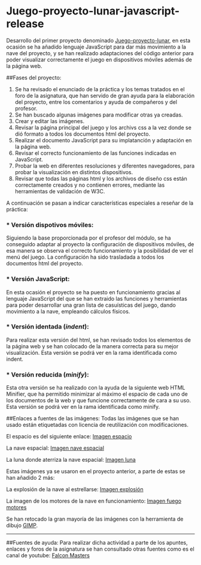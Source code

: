 # Juego-proyecto-lunar-javascript-release

Desarrollo del primer proyecto denominado [Juego-proyecto-lunar](https://github.com/javig2016/Juego-proyecto-lunar), en esta ocasión se ha añadido lenguaje JavaScript para dar más movimiento a la nave del proyecto, y se han realizado adaptaciones del código anterior para poder visualizar correctamente el juego en dispositivos móviles además de la página web.

##Fases del proyecto:

1. Se ha revisado el enunciado de la práctica y los temas tratados en el foro de la asignatura, que han servido de gran ayuda para la elaboración del proyecto, entre los comentarios y ayuda de compañeros y del profesor.
2. Se han buscado algunas imágenes para modificar otras ya creadas.
3. Crear y editar las imágenes.
4. Revisar la página principal del juego y los archivs css a la vez donde se dió formato a todos los documentos html del proyecto.
5. Realizar el documento JavaScript para su implatanción y adaptación en la página web.
6. Revisar el correcto funcionamiento de las funciones indicadas en JavaScript.
7. Probar la web en diferentes resoluciones y diferentes navegadores, para probar la visualización en distintos dispositivos.
8. Revisar que todas las páginas html y los archivos de diseño css están correctamente creados y no contienen errores, mediante las herramientas de validación de W3C.

A continuación se pasan a indicar características especiales a reseñar de la práctica:
### * Versión dispotivos móviles:
Siguiendo la base proporcionada por el profesor del módulo, se ha conseguido adaptar al proyecto la configuración de dispositivos móviles, de esa manera se observa el correcto funcionamiento y la posibilidad de ver el menú del juego.
La configuración ha sido trasladada a todos los documentos html del proyecto.

### * Versión JavaScript:
En esta ocasión el proyecto se ha puesto en funcionamiento gracias al lenguaje JavaScript del que se han extraido  las funciones y herramientas para poder desarrollar una gran lista de casuísticas del juego, dando movimiento a la nave, empleando cálculos físicos.

### * Versión identada (_indent_):

Para realizar esta versión del html, se han revisado todos los elementos de la página web y se han colocado de la manera correcta para su mejor visualización. Esta versión se podrá ver en la rama identificada como indent.

### * Versión reducida (_minify_):

Esta otra versión se ha realizado con la ayuda de la siguiente web HTML Minifier, que ha permitido minimizar al máximo el espacio de cada uno de los documentos de la web y que funcione correctamente de cara a su uso. Esta versión se podrá ver en la rama identificada como minify.

##Enlaces a fuentes de las imágenes:
Todas las imágenes que se han usado están etiquetadas con licencia de reutilización con modificaciones.

El espacio es del siguiente enlace:
[Imagen espacio](http://www.publicdomainpictures.net/pictures/130000/velka/night-sky-background-14391263141jp.jpg)

La nave espacial:
[Imagen nave espacial](https://upload.wikimedia.org/wikipedia/commons/thumb/b/ba/Alien_Spaceship_-_SVG_Vector.svg/2000px-Alien_Spaceship_-_SVG_Vector.svg.png)

La luna donde aterriza la nave espacial:
[Imagen luna](https://c1.staticflickr.com/9/8218/8276112196_5e8083de11_b.jpg)

Estas imágenes ya se usaron en el proyecto anterior, a parte de estas se han añadido 2 más:

La explosión de la nave al estrellarse:
[Imagen explosión](https://pixabay.com/es/explosi%C3%B3n-detonaci%C3%B3n-auge-bomba-417894/)

La imagen de los motores de la nave en funcionamiento:
[Imagen fuego motores](http://4.bp.blogspot.com/-iRHTJ4UmXhs/UZT6GYS0_GI/AAAAAAAAEzM/irv0DlSVe9Y/s1600/fire_drop.png)

Se han retocado la gran mayoría de las imágenes con la herramienta de dibujo [GIMP](https://www.gimp.org/).

***
##Fuentes de ayuda:
Para realizar dicha actividad a parte de los apuntes, enlaces y foros de la asignatura se han consultado otras fuentes como es el canal de youtube:
[Falcon Masters](https://www.youtube.com/channel/UCJl1YajcPWTeJNsQhGyMIMg)
